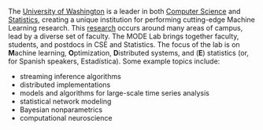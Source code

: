 The [University of Washington](http://www.washington.edu) is a leader in both [Computer Science](http://www.cs.washington.edu) and [Statistics](https://www.stat.washington.edu), creating a unique institution for performing cutting-edge Machine Learning research.  This [research](https://www.cs.washington.edu/research/ml) occurs around many areas of campus, lead by a diverse set of faculty.  The MODE Lab brings together faculty, students, and postdocs in CSE and Statistics.  The focus of the lab is on **M**achine learning, **O**ptimization, **D**istributed systems, and (**E**) statistics (or, for Spanish speakers, Estadística).  Some example topics include:

- streaming inference algorithms
- distributed implementations
- models and algorithms for large-scale time series analysis
- statistical network modeling
- Bayesian nonparametrics
- computational neuroscience


